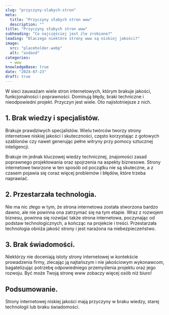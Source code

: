 ```yaml
---
slug: "przyczyny-slabych-stron"
meta:
  title: "Przyczyny słabych stron www"
  description: ""
title: "Przyczyny słabych stron www"
subheading: "Co najczęściej jest źle zrobione?"
leading: "Dlaczego niektóre strony www są niskiej jakości?"
image:
  src: "placeholder.webp"
  alt: "asdasd"
categories:
  - www
knowledgeBase: true
date: "2024-07-23"
draft: true
---
```


W sieci zauważam wiele stron internetowych, którym brakuje jakości, funkcjonalności i poprawności. Dominują błędy, braki techniczne i nieodpowiedni projekt. Przyczyn jest wiele. Oto najistotniejsze z nich.

## 1. Brak wiedzy i specjalistów.

Brakuje prawdziwych specjalistów. Wielu twórców tworzy strony internetowe niskiej jakości i skuteczności, często korzystając z gotowych szablonów czy nawet generując pełne witryny przy pomocy sztucznej inteligencji.

Brakuje im jednak kluczowej wiedzy technicznej, znajomości zasad poprawnego projektowania oraz spojrzenia na aspekty biznesowe. Strony internetowe tworzone w ten sposób od początku nie są skuteczne, a z czasem pojawia się coraz więcej problemów i błędów, które trzeba naprawiać.

## 2. Przestarzała technologia.

Nie ma nic złego w tym, że strona internetowa została stworzona bardzo dawno, ale nie powinna ona zatrzymać się na tym etapie. Wraz z rozwojem biznesu, powinna się rozwijać także strona internetowa, poczynając od podstaw technologicznych, a kończąc na projekcie i treści. Przestarzała technologia obniża jakość strony i jest narażona na niebezpieczeństwo.

## 3. Brak świadomości.

Niektórzy nie doceniają istoty strony internetowej w kontekście prowadzenia firmy, zlecając ją najtańszym i nie jakościowym wykonawcom, bagatelizując potrzebę odpowiedniego przemyślenia projektu oraz jego rozwoju. Być może Twoją stronę www zobaczy więcej osób niż biuro!

## Podsumowanie.

Strony internetowej niskiej jakości mają przyczyny w braku wiedzy, starej technologii lub braku świadomości.
